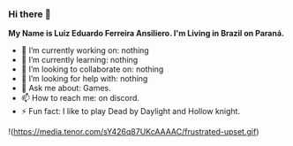 ### Hi there 👋

**My Name is Luiz Eduardo Ferreira Ansiliero.
I'm Living in Brazil on Paraná.**

- 🔭 I’m currently working on: nothing
- 🌱 I’m currently learning: nothing
- 👯 I’m looking to collaborate on: nothing
- 🤔 I’m looking for help with:  nothing
- 💬 Ask me about: Games.
- 📫 How to reach me: on discord.
- ⚡ Fun fact: I like to play Dead by Daylight and Hollow knight.

!(https://media.tenor.com/sY426q87UKcAAAAC/frustrated-upset.gif)
